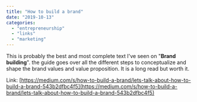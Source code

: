 ```yaml
---
title: "How to build a brand"
date: "2019-10-13"
categories: 
  - "entrepreneurship"
  - "links"
  - "marketing"
---
```


This is probably the best and most complete text I've seen on "**Brand building**". the guide goes over all the different steps to conceptualize and shape the brand values and value proposition. It is a long read but worth it.

Link: [https://medium.com/s/how-to-build-a-brand/lets-talk-about-how-to-build-a-brand-543b2dfbc4f5](https://medium.com/s/how-to-build-a-brand/lets-talk-about-how-to-build-a-brand-543b2dfbc4f5)
